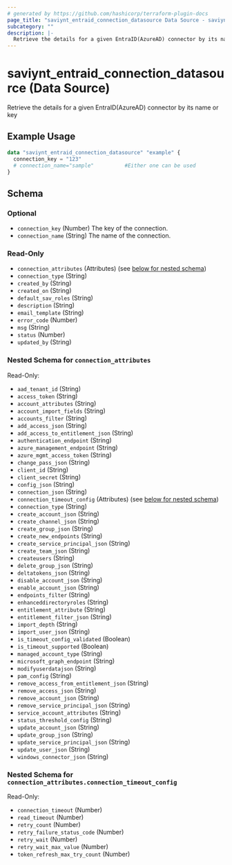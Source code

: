 ```yaml
---
# generated by https://github.com/hashicorp/terraform-plugin-docs
page_title: "saviynt_entraid_connection_datasource Data Source - saviynt"
subcategory: ""
description: |-
  Retrieve the details for a given EntraID(AzureAD) connector by its name or key
---
```


# saviynt_entraid_connection_datasource (Data Source)

Retrieve the details for a given EntraID(AzureAD) connector by its name or key

## Example Usage

```terraform
data "saviynt_entraid_connection_datasource" "example" {
  connection_key = "123"
  # connection_name="sample"          #Either one can be used
}
```

<!-- schema generated by tfplugindocs -->
## Schema

### Optional

- `connection_key` (Number) The key of the connection.
- `connection_name` (String) The name of the connection.

### Read-Only

- `connection_attributes` (Attributes) (see [below for nested schema](#nestedatt--connection_attributes))
- `connection_type` (String)
- `created_by` (String)
- `created_on` (String)
- `default_sav_roles` (String)
- `description` (String)
- `email_template` (String)
- `error_code` (Number)
- `msg` (String)
- `status` (Number)
- `updated_by` (String)

<a id="nestedatt--connection_attributes"></a>
### Nested Schema for `connection_attributes`

Read-Only:

- `aad_tenant_id` (String)
- `access_token` (String)
- `account_attributes` (String)
- `account_import_fields` (String)
- `accounts_filter` (String)
- `add_access_json` (String)
- `add_access_to_entitlement_json` (String)
- `authentication_endpoint` (String)
- `azure_management_endpoint` (String)
- `azure_mgmt_access_token` (String)
- `change_pass_json` (String)
- `client_id` (String)
- `client_secret` (String)
- `config_json` (String)
- `connection_json` (String)
- `connection_timeout_config` (Attributes) (see [below for nested schema](#nestedatt--connection_attributes--connection_timeout_config))
- `connection_type` (String)
- `create_account_json` (String)
- `create_channel_json` (String)
- `create_group_json` (String)
- `create_new_endpoints` (String)
- `create_service_principal_json` (String)
- `create_team_json` (String)
- `createusers` (String)
- `delete_group_json` (String)
- `deltatokens_json` (String)
- `disable_account_json` (String)
- `enable_account_json` (String)
- `endpoints_filter` (String)
- `enhanceddirectoryroles` (String)
- `entitlement_attribute` (String)
- `entitlement_filter_json` (String)
- `import_depth` (String)
- `import_user_json` (String)
- `is_timeout_config_validated` (Boolean)
- `is_timeout_supported` (Boolean)
- `managed_account_type` (String)
- `microsoft_graph_endpoint` (String)
- `modifyuserdatajson` (String)
- `pam_config` (String)
- `remove_access_from_entitlement_json` (String)
- `remove_access_json` (String)
- `remove_account_json` (String)
- `remove_service_principal_json` (String)
- `service_account_attributes` (String)
- `status_threshold_config` (String)
- `update_account_json` (String)
- `update_group_json` (String)
- `update_service_principal_json` (String)
- `update_user_json` (String)
- `windows_connector_json` (String)

<a id="nestedatt--connection_attributes--connection_timeout_config"></a>
### Nested Schema for `connection_attributes.connection_timeout_config`

Read-Only:

- `connection_timeout` (Number)
- `read_timeout` (Number)
- `retry_count` (Number)
- `retry_failure_status_code` (Number)
- `retry_wait` (Number)
- `retry_wait_max_value` (Number)
- `token_refresh_max_try_count` (Number)
